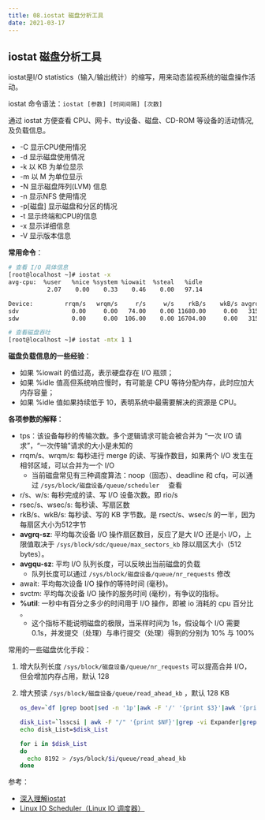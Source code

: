 ```yaml
---
title: 08.iostat 磁盘分析工具
date: 2021-03-17
---
```


## iostat 磁盘分析工具

iostat是I/O statistics（输入/输出统计）的缩写，用来动态监视系统的磁盘操作活动。

iostat 命令语法：`iostat [参数] [时间间隔] [次数]`

通过 iostat 方便查看 CPU、网卡、tty设备、磁盘、CD-ROM 等设备的活动情况,及负载信息。

- -C 显示CPU使用情况
- -d 显示磁盘使用情况
- -k 以 KB 为单位显示
- -m 以 M 为单位显示
- -N 显示磁盘阵列(LVM) 信息
- -n 显示NFS 使用情况
- -p[磁盘] 显示磁盘和分区的情况
- -t 显示终端和CPU的信息
- -x 显示详细信息
- -V 显示版本信息

**常用命令**：

```bash
# 查看 I/O 具体信息
[root@localhost ~]# iostat -x
avg-cpu:  %user   %nice %system %iowait  %steal   %idle
           2.07    0.00    0.33    0.46    0.00   97.14

Device:         rrqm/s   wrqm/s     r/s     w/s    rkB/s    wkB/s avgrq-sz avgqu-sz   await r_await w_await  svctm  %util
sdv               0.00     0.00   74.00    0.00 11680.00     0.00   315.68     1.09   15.74   15.74    0.00   1.89  14.00
sdw               0.00     0.00  106.00    0.00 16704.00     0.00   315.17     1.80   18.25   18.25    0.00   1.65  17.50

# 查看磁盘吞吐
[root@localhost ~]# iostat -mtx 1 1
```

**磁盘负载信息的一些经验**：

- 如果 %iowait 的值过高，表示硬盘存在 I/O 瓶颈；
- 如果 %idle 值高但系统响应慢时，有可能是 CPU 等待分配内存，此时应加大内存容量；
- 如果 %idle 值如果持续低于 10，表明系统中最需要解决的资源是 CPU。

**各项参数的解释**：

- tps：该设备每秒的传输次数。多个逻辑请求可能会被合并为 “一次 I/O 请求”，“一次传输”请求的大小是未知的
- rrqm/s、wrqm/s: 每秒进行 merge 的读、写操作数目，如果两个 I/O 发生在相邻区域，可以合并为一个 I/O
  - 当前磁盘常见有三种调度算法：noop（固态）、deadline 和 cfq，可以通过 `/sys/block/磁盘设备/queue/scheduler  ` 查看
- r/s、w/s: 每秒完成的读、写 I/O 设备次数。即 rio/s
- rsec/s、wsec/s: 每秒读、写扇区数
- rkB/s、wkB/s: 每秒读、写的 KB 字节数。是 rsect/s、wsec/s 的一半，因为每扇区大小为512字节
- **avgrq-sz**: 平均每次设备 I/O 操作扇区数目，反应了是大 I/O 还是小 I/O，上限值取决于 `/sys/block/sdc/queue/max_sectors_kb`  除以扇区大小（512 bytes）。
- **avgqu-sz**: 平均 I/O 队列长度，可以反映出当前磁盘的负载
  - 队列长度可以通过 `/sys/block/磁盘设备/queue/nr_requests` 修改
- await: 平均每次设备 I/O 操作的等待时间 (毫秒)。
- svctm: 平均每次设备 I/O 操作的服务时间 (毫秒)，有争议的指标。
- **%util**: 一秒中有百分之多少的时间用于 I/O 操作，即被 io 消耗的 cpu 百分比 。
  - 这个指标不能说明磁盘的极限，当采样时间为 1s，假设每个 I/O 需要 0.1s，并发提交（处理）与串行提交（处理）得到的分别为 10% 与 100%

常用的一些磁盘优化手段：

1. 增大队列长度 `/sys/block/磁盘设备/queue/nr_requests` 可以提高合并 I/O，但会增加内存占用，默认 128

2. 增大预读 `/sys/block/磁盘设备/queue/read_ahead_kb` ，默认 128 KB

   ```bash
   os_dev=`df |grep boot|sed -n '1p'|awk -F '/' '{print $3}'|awk '{print $1}'|sed 's![0-9]!!g'`
   
   disk_List=`lsscsi | awk -F "/" '{print $NF}'|grep -vi Expander|grep -v $os_dev`
   echo disk_List=$disk_List
   
   for i in $disk_List
   do
     echo 8192 > /sys/block/$i/queue/read_ahead_kb
   done
   ```


参考：

- [深入理解iostat](https://bean-li.github.io/dive-into-iostat/)
- [Linux IO Scheduler（Linux IO 调度器）](https://www.cnblogs.com/cobbliu/p/5389556.html)